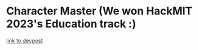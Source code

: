 # Character Master (We won HackMIT 2023's Education track :)

[link to devpost](https://devpost.com/software/handwriting-teacher#updates)
